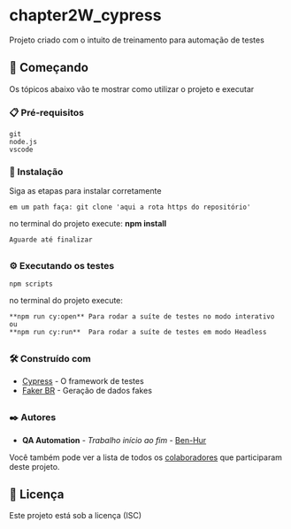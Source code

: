 # chapter2W_cypress

Projeto criado com o intuito de treinamento para automação de testes

## 🚀 Começando

Os tópicos abaixo vão te mostrar como utilizar o projeto e executar

### 📋 Pré-requisitos
```
git
node.js
vscode
```

### 🔧 Instalação

Siga as etapas para instalar corretamente

```
em um path faça: git clone 'aqui a rota https do repositório'
```
no terminal do projeto execute:
**npm install**
```
Aguarde até finalizar
```

## <h3> ⚙️ Executando os testes
```
npm scripts
```

no terminal do projeto execute:
```
**npm run cy:open** Para rodar a suíte de testes no modo interativo
ou
**npm run cy:run**  Para rodar a suíte de testes em modo Headless
```

## <h3> 🛠️ Construído com
* [Cypress](https://docs.cypress.io/) - O framework de testes
* [Faker BR](https://www.npmjs.com/package/faker-br) - Geração de dados fakes

## <h3>✒️ Autores
* **QA Automation** - *Trabalho início ao fim* - [Ben-Hur](https://github.com/BenHurDeal)

Você também pode ver a lista de todos os [colaboradores](https://github.com/usuario/projeto/colaboradores) que participaram deste projeto.

## 📄 Licença
Este projeto está sob a licença (ISC)